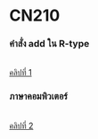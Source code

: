 # CN210

### คำสั่ง add ใน R-type

<br>[คลิปที่ 1](https://youtu.be/pT1bIVJNtd4)

### ภาษาคอมพิวเตอร์

<br>[คลิปที่ 2](https://youtu.be/X4YcjFMqclM)
